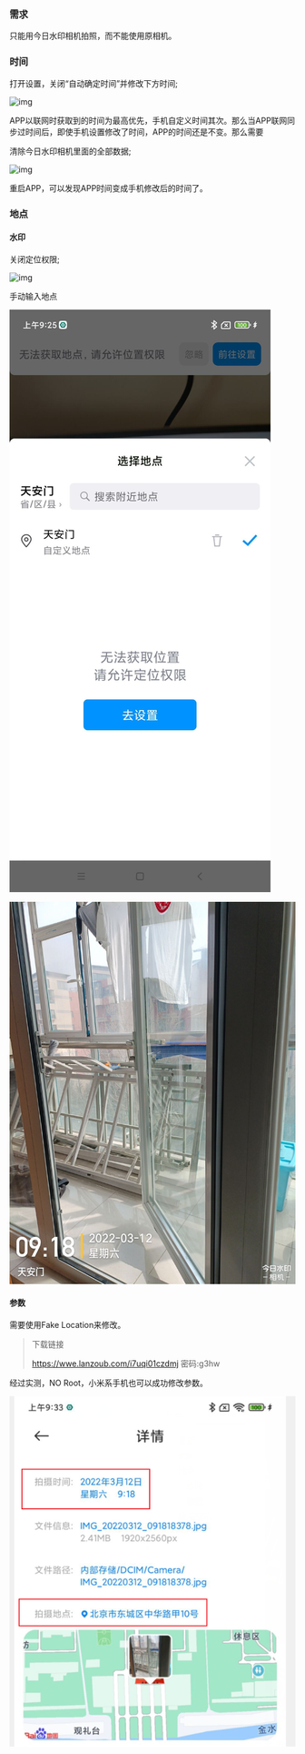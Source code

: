 ### 需求

只能用今日水印相机拍照，而不能使用原相机。

### 时间

打开设置，关闭“自动确定时间”并修改下方时间;

![img](https://images.liqucn.com/img/h00/h96/img_localize_4659c3a7ee75ef780e106c9158d708d4_365x511.png)

APP以联网时获取到的时间为最高优先，手机自定义时间其次。那么当APP联网同步过时间后，即使手机设置修改了时间，APP的时间还是不变。那么需要

清除今日水印相机里面的全部数据;

![img](https://images.liqucn.com/img/h00/h96/img_localize_bc69d3549bc68d4faaa172349846b97d_362x455.png)

重启APP，可以发现APP时间变成手机修改后的时间了。

### 地点

#### 水印

关闭定位权限;

![img](https://images.liqucn.com/img/h00/h96/img_localize_91af49468ce891546f6de1f09d04e40a_374x274.png)

手动输入地点

![img](.assets/961C4B6DCEC8129A319BD6308AD4C840.jpg)



![img](.assets/DA4F51C04A038C7F8E7A4D920079B142.jpg)

#### 参数

需要使用Fake Location来修改。

> 下载链接
>
> https://wwe.lanzoub.com/i7uqi01czdmj
> 密码:g3hw

经过实测，NO Root，小米系手机也可以成功修改参数。

![image-20220312143117344](.assets/image-20220312143117344.png)

